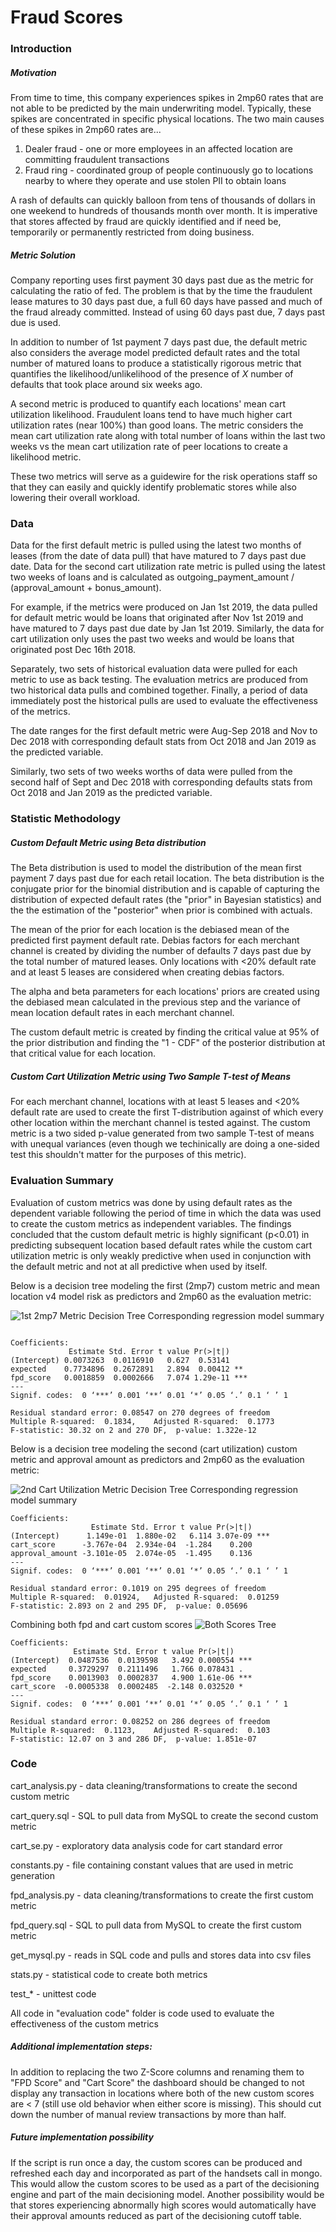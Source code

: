 # Fraud Scores

### Introduction

##### Motivation

From time to time, this company experiences spikes in 2mp60 rates that are not able to be predicted by the main underwriting model. Typically, these spikes are concentrated in specific physical locations. The two main causes of these spikes in 2mp60 rates are...

1. Dealer fraud - one or more employees in an affected location are committing fraudulent transactions
2. Fraud ring - coordinated group of people continuously go to locations nearby to where they operate and use stolen PII to obtain loans

A rash of defaults can quickly balloon from tens of thousands of dollars in one weekend to hundreds of thousands month over month. It is imperative that stores affected by fraud are quickly identified and if need be, temporarily or permanently restricted from doing business.

##### Metric Solution

Company reporting uses first payment 30 days past due as the metric for calculating the ratio of fed. The problem is that by the time the fraudulent lease matures to 30 days past due, a full 60 days have passed and much of the fraud already committed. Instead of using 60 days past due, 7 days past due is used.

In addition to number of 1st payment 7 days past due, the default metric also considers the average model predicted default rates and the total number of matured loans to produce a statistically rigorous metric that quantifies the likelihood/unlikelihood of the presence of *X* number of defaults that took place around six weeks ago.

A second metric is produced to quantify each locations' mean cart utilization likelihood. Fraudulent loans tend to have much higher cart utilization rates (near 100%) than good loans. The metric considers the mean cart utilization rate along with total number of loans within the last two weeks vs the mean cart utilization rate of peer locations to create a likelihood metric.

These two metrics will serve as a guidewire for the risk operations staff so that they can easily and quickly identify problematic stores while also lowering their overall workload.

### Data

Data for the first default metric is pulled using the latest two months of leases (from the date of data pull) that have matured to 7 days past due date. Data for the second cart utilization rate metric is pulled using the latest two weeks of loans and is calculated as outgoing_payment_amount / (approval_amount + bonus_amount).

For example, if the metrics were produced on Jan 1st 2019, the data pulled for default metric would be loans that originated after Nov 1st 2019 and have matured to 7 days past due date by Jan 1st 2019. Similarly, the data for cart utilization only uses the past two weeks and would be loans that originated post Dec 16th 2018.

Separately, two sets of historical evaluation data were pulled for each metric to use as back testing. The evaluation metrics are produced from two historical data pulls and combined together. Finally, a period of data immediately post the historical pulls are used to evaluate the effectiveness of the metrics.

The date ranges for the first default metric were Aug-Sep 2018 and Nov to Dec 2018 with corresponding default stats from Oct 2018 and Jan 2019 as the predicted variable.

Similarly, two sets of two weeks worths of data were pulled from the second half of Sept and Dec 2018 with corresponding defaults stats from Oct 2018 and Jan 2019 as the predicted variable.

### Statistic Methodology

##### Custom Default Metric using Beta distribution

The Beta distribution is used to model the distribution of the mean first payment 7 days past due for each retail location. The beta distribution is the conjugate prior for the binomial distribution and is capable of capturing the distribution of expected default rates (the "prior" in Bayesian statistics) and the the estimation of the "posterior" when prior is combined with actuals.

The mean of the prior for each location is the debiased mean of the predicted first payment default rate. Debias factors for each merchant channel is created by dividing the number of defaults 7 days past due by the total number of matured leases. Only locations with <20% default rate and at least 5 leases are considered when creating debias factors.

The alpha and beta parameters for each locations' priors are created using the debiased mean calculated in the previous step and the variance of mean location default rates in each merchant channel.

The custom default metric is created by finding the critical value at 95% of the prior distribution and finding the "1 - CDF" of the posterior distribution at that critical value for each location.

##### Custom Cart Utilization Metric using Two Sample T-test of Means

For each merchant channel, locations with at least 5 leases and <20% default rate are used to create the first T-distribution against of which every other location within the merchant channel is tested against. 
The custom metric is a two sided p-value generated from two sample T-test of means with unequal variances (even though we techinically are doing a one-sided test this shouldn't matter for the purposes of this metric).

### Evaluation Summary

Evaluation of custom metrics was done by using default rates as the dependent variable following the period of time in which the data was used to create the custom metrics as independent variables. The findings concluded that the custom default metric is highly significant (p<0.01) in predicting subsequent location based default rates while the custom cart utilization metric is only weakly predictive when used in conjunction with the default metric and not at all predictive when used by itself.

Below is a decision tree modeling the first (2mp7) custom metric and mean location v4 model risk as predictors and 2mp60 as the evaluation metric:

![1st 2mp7 Metric Decision Tree](./fpd_decision.png)
Corresponding regression model summary

```

Coefficients:
             Estimate Std. Error t value Pr(>|t|)    
(Intercept) 0.0073263  0.0116910   0.627  0.53141    
expected    0.7734896  0.2672891   2.894  0.00412 ** 
fpd_score   0.0018859  0.0002666   7.074 1.29e-11 ***
---
Signif. codes:  0 ‘***’ 0.001 ‘**’ 0.01 ‘*’ 0.05 ‘.’ 0.1 ‘ ’ 1

Residual standard error: 0.08547 on 270 degrees of freedom
Multiple R-squared:  0.1834,	Adjusted R-squared:  0.1773 
F-statistic: 30.32 on 2 and 270 DF,  p-value: 1.322e-12
```

Below is a decision tree modeling the second (cart utilization) custom metric and approval amount as predictors and 2mp60 as the evaluation metric:

![2nd Cart Utilization Metric Decision Tree](./cart_decision.png)
Corresponding regression model summary

```
Coefficients:
                  Estimate Std. Error t value Pr(>|t|)    
(Intercept)      1.149e-01  1.880e-02   6.114 3.07e-09 ***
cart_score      -3.767e-04  2.934e-04  -1.284    0.200    
approval_amount -3.101e-05  2.074e-05  -1.495    0.136    
---
Signif. codes:  0 ‘***’ 0.001 ‘**’ 0.01 ‘*’ 0.05 ‘.’ 0.1 ‘ ’ 1

Residual standard error: 0.1019 on 295 degrees of freedom
Multiple R-squared:  0.01924,	Adjusted R-squared:  0.01259 
F-statistic: 2.893 on 2 and 295 DF,  p-value: 0.05696
```

Combining both fpd and cart custom scores
![Both Scores Tree](./cart_fpd_decision.png)

```
Coefficients:
              Estimate Std. Error t value Pr(>|t|)    
(Intercept)  0.0487536  0.0139598   3.492 0.000554 ***
expected     0.3729297  0.2111496   1.766 0.078431 .  
fpd_score    0.0013903  0.0002837   4.900 1.61e-06 ***
cart_score  -0.0005338  0.0002485  -2.148 0.032520 *  
---
Signif. codes:  0 ‘***’ 0.001 ‘**’ 0.01 ‘*’ 0.05 ‘.’ 0.1 ‘ ’ 1

Residual standard error: 0.08252 on 286 degrees of freedom
Multiple R-squared:  0.1123,	Adjusted R-squared:  0.103 
F-statistic: 12.07 on 3 and 286 DF,  p-value: 1.851e-07
```

### Code

cart_analysis.py - data cleaning/transformations to create the second custom metric

cart_query.sql - SQL to pull data from MySQL to create the second custom metric

cart_se.py - exploratory data analysis code for cart standard error

constants.py - file containing constant values that are used in metric generation

fpd_analysis.py - data cleaning/transformations to create the first custom metric

fpd_query.sql - SQL to pull data from MySQL to create the first custom metric

get_mysql.py - reads in SQL code and pulls and stores data into csv files

stats.py - statistical code to create both metrics

test_* - unittest code

All code in "evaluation code" folder is code used to evaluate the effectiveness of the custom metrics


##### Additional implementation steps:

In addition to replacing the two Z-Score columns and renaming them to "FPD Score" and "Cart Score" the dashboard should be changed to not display any transaction in locations where both of the new custom scores are < 7 (still use old behavior when either score is missing). This should cut down the number of manual review transactions by more than half.

##### Future implementation possibility

If the script is run once a day, the custom scores can be produced and refreshed each day and incorporated as part of the handsets call in mongo. This would allow the custom scores to be used as a part of the decisioning engine and part of the main decisioning model. Another possibility would be that stores experiencing abnormally high scores would automatically have their approval amounts reduced as part of the decisioning cutoff table.